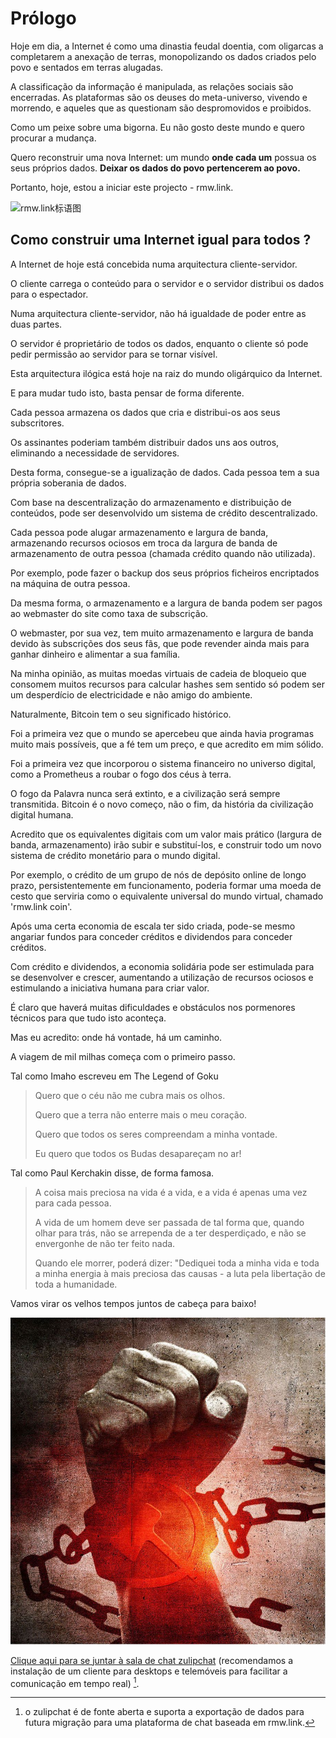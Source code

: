 # Prólogo

Hoje em dia, a Internet é como uma dinastia feudal doentia, com oligarcas a completarem a anexação de terras, monopolizando os dados criados pelo povo e sentados em terras alugadas.

A classificação da informação é manipulada, as relações sociais são encerradas. As plataformas são os deuses do meta-universo, vivendo e morrendo, e aqueles que as questionam são despromovidos e proibidos.

Como um peixe sobre uma bigorna. Eu não gosto deste mundo e quero procurar a mudança.

Quero reconstruir uma nova Internet: um mundo **onde cada um** possua os seus próprios dados. **Deixar os dados do povo pertencerem ao povo.**

Portanto, hoje, estou a iniciar este projecto - rmw.link.

![rmw.link标语图](/slogan.svg)

## Como construir uma Internet igual para todos ?

A Internet de hoje está concebida numa arquitectura cliente-servidor.

O cliente carrega o conteúdo para o servidor e o servidor distribui os dados para o espectador.

Numa arquitectura cliente-servidor, não há igualdade de poder entre as duas partes.

O servidor é proprietário de todos os dados, enquanto o cliente só pode pedir permissão ao servidor para se tornar visível.

Esta arquitectura ilógica está hoje na raiz do mundo oligárquico da Internet.

E para mudar tudo isto, basta pensar de forma diferente.

Cada pessoa armazena os dados que cria e distribui-os aos seus subscritores.

Os assinantes poderiam também distribuir dados uns aos outros, eliminando a necessidade de servidores.

Desta forma, consegue-se a igualização de dados. Cada pessoa tem a sua própria soberania de dados.

Com base na descentralização do armazenamento e distribuição de conteúdos, pode ser desenvolvido um sistema de crédito descentralizado.

Cada pessoa pode alugar armazenamento e largura de banda, armazenando recursos ociosos em troca da largura de banda de armazenamento de outra pessoa (chamada crédito quando não utilizada).

Por exemplo, pode fazer o backup dos seus próprios ficheiros encriptados na máquina de outra pessoa.

Da mesma forma, o armazenamento e a largura de banda podem ser pagos ao webmaster do site como taxa de subscrição.

O webmaster, por sua vez, tem muito armazenamento e largura de banda devido às subscrições dos seus fãs, que pode revender ainda mais para ganhar dinheiro e alimentar a sua família.

Na minha opinião, as muitas moedas virtuais de cadeia de bloqueio que consomem muitos recursos para calcular hashes sem sentido só podem ser um desperdício de electricidade e não amigo do ambiente.

Naturalmente, Bitcoin tem o seu significado histórico.

Foi a primeira vez que o mundo se apercebeu que ainda havia programas muito mais possíveis, que a fé tem um preço, e que acredito em mim sólido.

Foi a primeira vez que incorporou o sistema financeiro no universo digital, como a Prometheus a roubar o fogo dos céus à terra.

O fogo da Palavra nunca será extinto, e a civilização será sempre transmitida. Bitcoin é o novo começo, não o fim, da história da civilização digital humana.

Acredito que os equivalentes digitais com um valor mais prático (largura de banda, armazenamento) irão subir e substituí-los, e construir todo um novo sistema de crédito monetário para o mundo digital.

Por exemplo, o crédito de um grupo de nós de depósito online de longo prazo, persistentemente em funcionamento, poderia formar uma moeda de cesto que serviria como o equivalente universal do mundo virtual, chamado 'rmw.link coin'.

Após uma certa economia de escala ter sido criada, pode-se mesmo angariar fundos para conceder créditos e dividendos para conceder créditos.

Com crédito e dividendos, a economia solidária pode ser estimulada para se desenvolver e crescer, aumentando a utilização de recursos ociosos e estimulando a iniciativa humana para criar valor.

É claro que haverá muitas dificuldades e obstáculos nos pormenores técnicos para que tudo isto aconteça.

Mas eu acredito: onde há vontade, há um caminho.

A viagem de mil milhas começa com o primeiro passo.

Tal como Imaho escreveu em The Legend of Goku

> Quero que o céu não me cubra mais os olhos.
> 
> Quero que a terra não enterre mais o meu coração.
> 
> Quero que todos os seres compreendam a minha vontade.
> 
> Eu quero que todos os Budas desapareçam no ar!

Tal como Paul Kerchakin disse, de forma famosa.

> A coisa mais preciosa na vida é a vida, e a vida é apenas uma vez para cada pessoa.
> 
> A vida de um homem deve ser passada de tal forma que, quando olhar para trás, não se arrependa de a ter desperdiçado, e não se envergonhe de não ter feito nada.
> 
> Quando ele morrer, poderá dizer: "Dediquei toda a minha vida e toda a minha energia à mais preciosa das causas - a luta pela libertação de toda a humanidade.

Vamos virar os velhos tempos juntos de cabeça para baixo!

![](https://raw.githubusercontent.com/gcxfd/img/gh-pages/1.jpg)

[Clique aqui para se juntar à sala de chat zulipchat](https://rmw.zulipchat.com) (recomendamos a instalação de um cliente para desktops e telemóveis para facilitar a comunicação em tempo real) [^1].

[^1]: o zulipchat é de fonte aberta e suporta a exportação de dados para futura migração para uma plataforma de chat baseada em rmw.link.